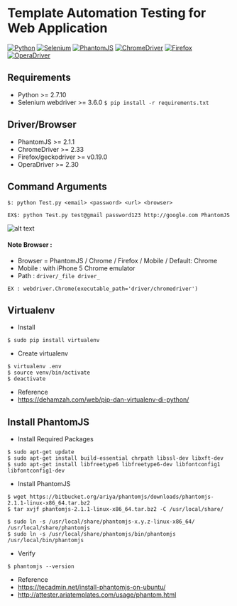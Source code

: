 # Template Automation Testing for Web Application

[![Python](https://img.shields.io/badge/Python-2.7.10-lightgrey.svg)](https://www.python.org/)
[![Selenium](https://img.shields.io/badge/selenium-3.6.0-lightgrey.svg)](http://www.seleniumhq.org/)
[![PhantomJS](https://img.shields.io/badge/PhantomJS-2.1.1-lightgrey.svg)](http://phantomjs.org/)
[![ChromeDriver](https://img.shields.io/badge/ChromeDriver-2.33-lightgrey.svg)](https://sites.google.com/a/chromium.org/chromedriver/)
[![Firefox](https://img.shields.io/badge/geckodriver-v0.19.0-lightgrey.svg)](https://github.com/mozilla/geckodriver/releases)
[![OperaDriver](https://img.shields.io/badge/OperaDriver-2.30-lightgrey.svg)](https://github.com/operasoftware/operachromiumdriver/releases)


## Requirements
- Python >= 2.7.10
- Selenium webdriver >= 3.6.0
```$ pip install -r requirements.txt```

## Driver/Browser
- PhantomJS >= 2.1.1
- ChromeDriver >= 2.33
- Firefox/geckodriver >= v0.19.0
- OperaDriver >= 2.30

## Command Arguments
```
$: python Test.py <email> <password> <url> <browser>
```
```
EX$: python Test.py test@gmail password123 http://google.com PhantomJS
```

![alt text](https://github.com/damarmustikoaji/seleniumwebdriver/blob/master/run.gif "Command Arguments")


#### Note Browser :
- Browser = PhantomJS / Chrome / Firefox / Mobile / Default: Chrome
- Mobile : with iPhone 5 Chrome emulator
- Path : ```driver/_file driver_```
```
EX : webdriver.Chrome(executable_path='driver/chromedriver')
```

## Virtualenv
- Install
```
$ sudo pip install virtualenv
```
- Create virtualenv
```
$ virtualenv .env
$ source venv/bin/activate
$ deactivate
```
- Reference
- https://dehamzah.com/web/pip-dan-virtualenv-di-python/


## Install PhantomJS
- Install Required Packages
```
$ sudo apt-get update
$ sudo apt-get install build-essential chrpath libssl-dev libxft-dev
$ sudo apt-get install libfreetype6 libfreetype6-dev libfontconfig1 libfontconfig1-dev
```
- Install PhantomJS
```
$ wget https://bitbucket.org/ariya/phantomjs/downloads/phantomjs-2.1.1-linux-x86_64.tar.bz2
$ tar xvjf phantomjs-2.1.1-linux-x86_64.tar.bz2 -C /usr/local/share/
```

```
$ sudo ln -s /usr/local/share/phantomjs-x.y.z-linux-x86_64/ /usr/local/share/phantomjs
$ sudo ln -s /usr/local/share/phantomjs/bin/phantomjs /usr/local/bin/phantomjs
```

- Verify
```
$ phantomjs --version
```
- Reference
- https://tecadmin.net/install-phantomjs-on-ubuntu/
- http://attester.ariatemplates.com/usage/phantom.html
